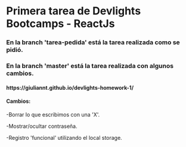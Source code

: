 <h1>Primera tarea de Devlights Bootcamps - ReactJs</h1>

<h3>En la branch 'tarea-pedida' está la tarea realizada como se pidió.</h3>

<div>
<h3>En la branch 'master' está la tarea realizada con algunos cambios.</h3>
<h4>https://giuliannt.github.io/devlights-homework-1/</h4>
<h4>Cambios:</h4>
<p>-Borrar lo que escribimos con una 'X'.</p>
<p>-Mostrar/ocultar contraseña.</p>
<p>-Registro 'funcional' utilizando el local storage.</p>
</div>